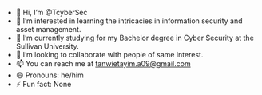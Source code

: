 - 👋 Hi, I’m @TcyberSec
- 👀 I’m interested in learning the intricacies in information security and asset management.
- 🌱 I’m currently studying for my Bachelor degree in Cyber Security at the Sullivan University. 
- 💞️ I’m looking to collaborate with people of same interest. 
- 📫 You can reach me at tanwietayim.a09@gmail.com
- 😄 Pronouns: he/him
- ⚡ Fun fact: None 

<!---
TcyberSec/TcyberSec is a ✨ special ✨ repository because its `README.md` (this file) appears on your GitHub profile.
You can click the Preview link to take a look at your changes.
--->
